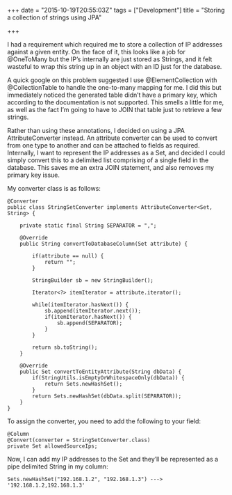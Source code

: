 +++
date = "2015-10-19T20:55:03Z"
tags = ["Development"]
title = "Storing a collection of strings using JPA"

+++

I had a requirement which required me to store a collection of IP addresses against a given entity.  On the face of it, this looks like a job for @OneToMany but the IP’s internally are just stored as Strings, and it felt wasteful to wrap this string up in an object with an ID just for the database.

A quick google on this problem suggested I use @ElementCollection with @CollectionTable to handle the one-to-many mapping for me.  I did this but immediately noticed the generated table didn’t have a primary key, which according to the documentation is not supported.  This smells a little for me, as well as the fact I’m going to have to JOIN that table just to retrieve a few strings.

Rather than using these annotations, I decided on using a JPA AttributeConverter instead.  An attribute converter can be used to convert from one type to another and can be attached to fields as required.  Internally, I want to represent the IP addresses as a Set<String>, and decided I could simply convert this to a delimited list comprising of a single field in the database.  This saves me an extra JOIN statement, and also removes my primary key issue.

My converter class is as follows:

    @Converter
    public class StringSetConverter implements AttributeConverter<Set, String> {
 
        private static final String SEPARATOR = ",";
 
        @Override
        public String convertToDatabaseColumn(Set attribute) {
 
            if(attribute == null) {
                return "";
            }
 
            StringBuilder sb = new StringBuilder();
 
            Iterator<?> itemIterator = attribute.iterator();
 
            while(itemIterator.hasNext()) {
                sb.append(itemIterator.next());
                if(itemIterator.hasNext()) {
                    sb.append(SEPARATOR);
                }
            }
 
            return sb.toString();
        }
 
        @Override
        public Set convertToEntityAttribute(String dbData) {
            if(StringUtils.isEmptyOrWhitespaceOnly(dbData)) {
                return Sets.newHashSet();
            }
            return Sets.newHashSet(dbData.split(SEPARATOR));
        }
    }

To assign the converter, you need to add the following to your field:

    @Column
    @Convert(converter = StringSetConverter.class)
    private Set allowedSourceIps;

Now, I can add my IP addresses to the Set and they’ll be represented as a pipe delimited String in my column:

    Sets.newHashSet("192.168.1.2", "192.168.1.3") ---> '192.168.1.2,192.168.1.3'

